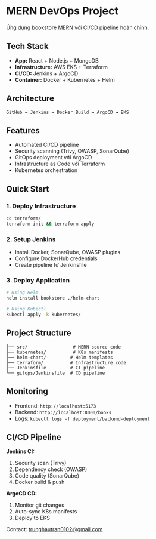 # MERN DevOps Project

Ứng dụng bookstore MERN với CI/CD pipeline hoàn chỉnh.

## Tech Stack
- **App:** React + Node.js + MongoDB
- **Infrastructure:** AWS EKS + Terraform  
- **CI/CD:** Jenkins + ArgoCD
- **Container:** Docker + Kubernetes + Helm

## Architecture
```
GitHub → Jenkins → Docker Build → ArgoCD → EKS
```

## Features
- Automated CI/CD pipeline
- Security scanning (Trivy, OWASP, SonarQube)
- GitOps deployment với ArgoCD
- Infrastructure as Code với Terraform
- Kubernetes orchestration

## Quick Start

### 1. Deploy Infrastructure
```bash
cd terraform/
terraform init && terraform apply
```

### 2. Setup Jenkins
- Install Docker, SonarQube, OWASP plugins
- Configure DockerHub credentials
- Create pipeline từ Jenkinsfile

### 3. Deploy Application
```bash
# Using Helm
helm install bookstore ./helm-chart

# Using Kubectl
kubectl apply -k kubernetes/
```

## Project Structure
```
├── src/                 # MERN source code
├── kubernetes/          # K8s manifests
├── helm-chart/         # Helm templates  
├── terraform/          # Infrastructure code
├── Jenkinsfile         # CI pipeline
└── gitops/Jenkinsfile  # CD pipeline
```

## Monitoring
- Frontend: `http://localhost:5173`
- Backend: `http://localhost:8000/books`
- Logs: `kubectl logs -f deployment/backend-deployment`

## CI/CD Pipeline

**Jenkins CI:**
1. Security scan (Trivy)
2. Dependency check (OWASP)  
3. Code quality (SonarQube)
4. Docker build & push

**ArgoCD CD:**
1. Monitor git changes
2. Auto-sync K8s manifests
3. Deploy to EKS

Contact: trunghautran0102@gmail.com